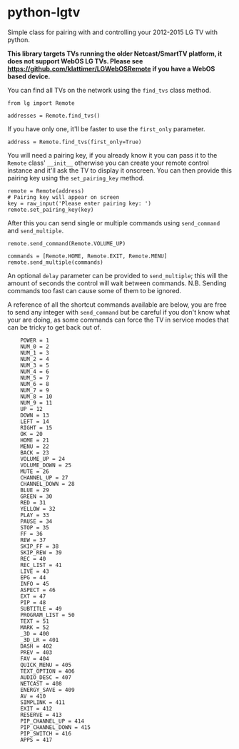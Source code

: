 python-lgtv
===========

Simple class for pairing with and controlling your 2012-2015 LG TV with python. 

**This library targets TVs running the older Netcast/SmartTV platform, it does not support WebOS LG TVs. Please see https://github.com/klattimer/LGWebOSRemote if you have a WebOS based device.**

You can find all TVs on the network using the `find_tvs` class method.

```
from lg import Remote

addresses = Remote.find_tvs()
```
If you have only one, it'll be faster to use the `first_only` parameter.

```
address = Remote.find_tvs(first_only=True)
```

You will need a pairing key, if you already know it you can pass it to the `Remote` class' `__init__` otherwise you can create your remote control instance and it'll ask the TV to display it onscreen. You can then provide this pairing key using the `set_pairing_key` method.

```
remote = Remote(address)
# Pairing key will appear on screen
key = raw_input('Please enter pairing key: ')
remote.set_pairing_key(key)
```

After this you can send single or multiple commands using `send_command` and `send_multiple`.

```
remote.send_command(Remote.VOLUME_UP)

commands = [Remote.HOME, Remote.EXIT, Remote.MENU]
remote.send_multiple(commands)
```

An optional `delay` parameter can be provided to `send_multiple`; this will the amount of seconds the control will wait between commands. N.B. Sending commands too fast can cause some of them to be ignored.

A reference of all the shortcut commands available are below, you are free to send any integer with `send_command` but be careful if you don't know what your are doing, as some commands can force the TV in service modes that can be tricky to get back out of.

```
    POWER = 1
    NUM_0 = 2
    NUM_1 = 3
    NUM_2 = 4
    NUM_3 = 5
    NUM_4 = 6
    NUM_5 = 7
    NUM_6 = 8
    NUM_7 = 9
    NUM_8 = 10
    NUM_9 = 11
    UP = 12
    DOWN = 13
    LEFT = 14
    RIGHT = 15
    OK = 20
    HOME = 21
    MENU = 22
    BACK = 23
    VOLUME_UP = 24
    VOLUME_DOWN = 25
    MUTE = 26
    CHANNEL_UP = 27
    CHANNEL_DOWN = 28
    BLUE = 29
    GREEN = 30
    RED = 31
    YELLOW = 32
    PLAY = 33
    PAUSE = 34
    STOP = 35
    FF = 36
    REW = 37
    SKIP_FF = 38
    SKIP_REW = 39
    REC = 40
    REC_LIST = 41
    LIVE = 43
    EPG = 44
    INFO = 45
    ASPECT = 46
    EXT = 47
    PIP = 48
    SUBTITLE = 49
    PROGRAM_LIST = 50
    TEXT = 51
    MARK = 52
    _3D = 400
    _3D_LR = 401
    DASH = 402
    PREV = 403
    FAV = 404
    QUICK_MENU = 405
    TEXT_OPTION = 406
    AUDIO_DESC = 407
    NETCAST = 408
    ENERGY_SAVE = 409
    AV = 410
    SIMPLINK = 411
    EXIT = 412
    RESERVE = 413
    PIP_CHANNEL_UP = 414
    PIP_CHANNEL_DOWN = 415
    PIP_SWITCH = 416
    APPS = 417
```
